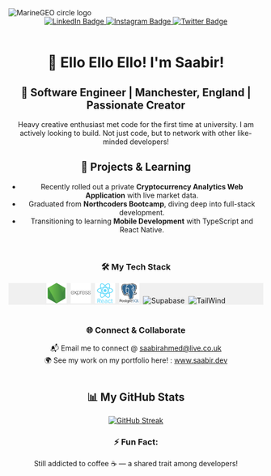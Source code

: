<picture>
<img src="https://waltibmozphnocxzjzxf.supabase.co/storage/v1/object/public/personal/SAABIR.DEV.png" alt="MarineGEO circle logo" />
</picture>

<div align="center">
<div id="badges">
  <a href="https://www.linkedin.com/in/saabirahmed">
    <img src="https://img.shields.io/badge/LinkedIn-blue?style=for-the-badge&logo=linkedin&logoColor=white" alt="LinkedIn Badge"/>
  </a>
  <a href="https://www.instagram.com/saabir.io">
    <img src="https://img.shields.io/badge/Instagram-E4405F?style=for-the-badge&logo=instagram&logoColor=white" alt="Instagram Badge"/>
  </a>
  <a href="https://twitter.com/your-twitter-URL">
    <img src="https://img.shields.io/badge/Twitter-blue?style=for-the-badge&logo=twitter&logoColor=white" alt="Twitter Badge"/>
  </a>
</div>
<img src="https://komarev.com/ghpvc/?username=prodigeez&style=flat-square&color=blue" alt=""/>

<br>

# 👋 Ello Ello Ello! I'm Saabir!
## 🌟 Software Engineer | Manchester, England | Passionate Creator

Heavy creative enthusiast met code for the first time at university. I am actively looking to build. Not just code, but to network with other like-minded developers!


## 🔭 Projects & Learning

- Recently rolled out a private **Cryptocurrency Analytics Web Application** with live market data.
- Graduated from **Northcoders Bootcamp**, diving deep into full-stack development.
- Transitioning to learning **Mobile Development** with TypeScript and React Native.

<br>

<table>

### 🛠️ My Tech Stack

<div style="background-color: #f0f0f0">
  <img src="https://github.com/devicons/devicon/blob/master/icons/nodejs/nodejs-original.svg" title="Node.js" alt="Node.js" width="40" height="40"/>&nbsp;
  <img src="https://github.com/devicons/devicon/blob/master/icons/express/express-original-wordmark.svg" title="Express" alt="Express" width="40" height="40"/>&nbsp;
  <img src="https://github.com/devicons/devicon/blob/master/icons/react/react-original-wordmark.svg" title="React" alt="React" width="40" height="40"/>&nbsp;
  <img src="https://github.com/devicons/devicon/blob/master/icons/postgresql/postgresql-original-wordmark.svg" title="PostgreSQL" alt="PostgreSQL" width="40" height="40"/>&nbsp;
  <img src="https://cdn.jsdelivr.net/gh/devicons/devicon@latest/icons/supabase/supabase-original.svg" title="Supabase" alt="Supabase" width="40" height="40"/>&nbsp;
  <img src="https://cdn.jsdelivr.net/gh/devicons/devicon/icons/tailwindcss/tailwindcss-original.svg" title="TailWind" alt="TailWind" width="40" height="40"/>
</div>

<br>

### 🌐 Connect & Collaborate

<div style="align: center;">
 📬 Email me to connect @ <a href="mailto:saabirahmed@live.co.uk">saabirahmed@live.co.uk</a><br>
 🌍 See my work on my portfolio here! : <a href="https://www.saabir.dev">www.saabir.dev</a>
</div>


</table>



## 📊 My GitHub Stats

[![GitHub Streak](https://github-readme-streak-stats.herokuapp.com?user=prodigeez&theme=gotham&border_radius=6&date_format=M%20j%5B%2C%20Y%5D&card_width=900&starting_year=2023)](https://git.io/streak-stats)

### ⚡ Fun Fact:

Still addicted to coffee ☕ — a shared trait among developers!

</div>
